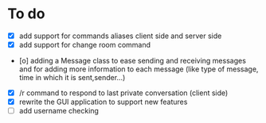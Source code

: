 # To do

- [x] add support for commands aliases client side and server side
- [x] add support for change room command
- [o] adding a Message class to ease sending and receiving messages and for adding more information to each message (like type of message, time in which it is sent,sender...)
- [x] /r command to respond to last private conversation (client side)
- [x] rewrite the GUI application to support new features
- [ ] add username checking
